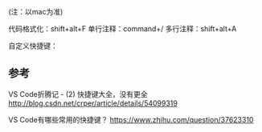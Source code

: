 (注：以mac为准)

代码格式化：shift+alt+F
单行注释：command+/
多行注释：shift+alt+A

自定义快捷键：


## 参考
VS Code折腾记 - (2) 快捷键大全，没有更全
http://blog.csdn.net/crper/article/details/54099319

VS Code有哪些常用的快捷键？
https://www.zhihu.com/question/37623310